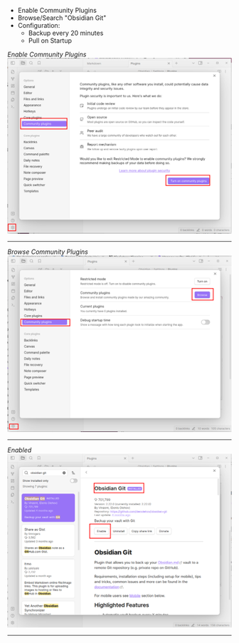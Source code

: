 * Enable Community Plugins
* Browse/Search "Obsidian Git"
* Configuration:
	* Backup every 20 minutes
	* Pull on Startup

*Enable Community Plugins*
![](attachments/EnableCommunityPlugins.png)

-----
*Browse Community Plugins*
![](attachments/BrowseCommunityPlugins.png)

-----
*Enabled*
![](attachments/ObsidianGitEnabled.png)

----

